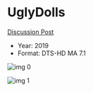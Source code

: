 # UglyDolls

[Discussion Post](https://www.avsforum.com/threads/bass-eq-for-filtered-movies.2995212/post-58352132)

* Year: 2019
* Format: DTS-HD MA 7.1

![img 0](https://i.imgur.com/QXWjByS.jpg)

![img 1](https://i.imgur.com/HXpnAch.jpg)

